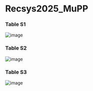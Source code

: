 # Recsys2025_MuPP

### Table S1
![image](https://github.com/user-attachments/assets/96804d07-ff25-408f-aa0d-146e42f9a2b8)

### Table S2
![image](https://github.com/user-attachments/assets/b177685b-0b82-41bd-aab0-aea4659d63b1)

### Table S3
![image](https://github.com/user-attachments/assets/a90b4a2b-9d3e-4627-a5cd-9cfee9cd02c6)
